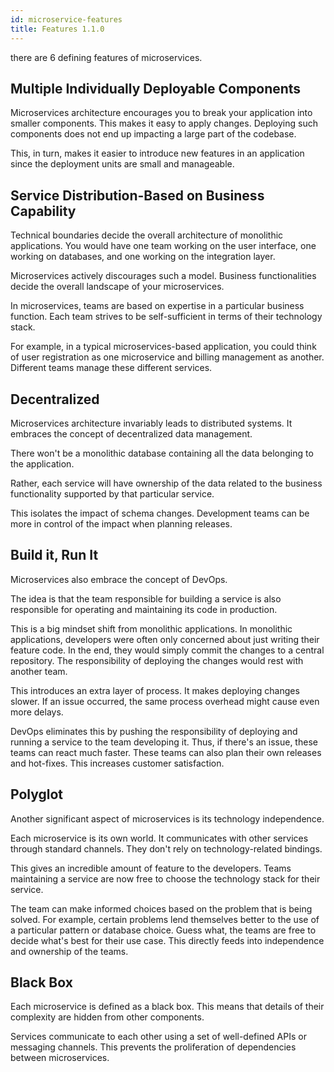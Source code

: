 ```yaml
---
id: microservice-features
title: Features 1.1.0
---
```


there are 6 defining features of microservices.

## Multiple Individually Deployable Components

Microservices architecture encourages you to break your application into smaller components. This makes it easy to apply changes. Deploying such components does not end up impacting a large part of the codebase.

This, in turn, makes it easier to introduce new features in an application since the deployment units are small and manageable.

## Service Distribution-Based on Business Capability

Technical boundaries decide the overall architecture of monolithic applications. You would have one team working on the user interface, one working on databases, and one working on the integration layer.

Microservices actively discourages such a model. Business functionalities decide the overall landscape of your microservices.

In microservices, teams are based on expertise in a particular business function. Each team strives to be self-sufficient in terms of their technology stack.

For example, in a typical microservices-based application, you could think of user registration as one microservice and billing management as another. Different teams manage these different services.

## Decentralized

Microservices architecture invariably leads to distributed systems. It embraces the concept of decentralized data management.

There won't be a monolithic database containing all the data belonging to the application.

Rather, each service will have ownership of the data related to the business functionality supported by that particular service.

This isolates the impact of schema changes. Development teams can be more in control of the impact when planning releases.

## Build it, Run It
Microservices also embrace the concept of DevOps.

The idea is that the team responsible for building a service is also responsible for operating and maintaining its code in production.

This is a big mindset shift from monolithic applications. In monolithic applications, developers were often only concerned about just writing their feature code. In the end, they would simply commit the changes to a central repository. The responsibility of deploying the changes would rest with another team.

This introduces an extra layer of process. It makes deploying changes slower. If an issue occurred, the same process overhead might cause even more delays.

DevOps eliminates this by pushing the responsibility of deploying and running a service to the team developing it. Thus, if there's an issue, these teams can react much faster. These teams can also plan their own releases and hot-fixes. This increases customer satisfaction.

## Polyglot
Another significant aspect of microservices is its technology independence.

Each microservice is its own world. It communicates with other services through standard channels. They don't rely on technology-related bindings.

This gives an incredible amount of feature to the developers. Teams maintaining a service are now free to choose the technology stack for their service.

The team can make informed choices based on the problem that is being solved. For example, certain problems lend themselves better to the use of a particular pattern or database choice. Guess what, the teams are free to decide what's best for their use case. This directly feeds into independence and ownership of the teams.

## Black Box
Each microservice is defined as a black box. This means that details of their complexity are hidden from other components.

Services communicate to each other using a set of well-defined APIs or messaging channels. This prevents the proliferation of dependencies between microservices.
